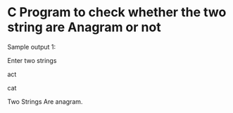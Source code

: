 #  C Program to check whether the two string are Anagram or not

Sample output
1:

Enter two strings

act

cat

Two Strings Are anagram.
